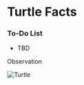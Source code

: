 # Turtle Facts

<div class="aside">
<h3>To-Do List</h3>
<ul>
  <li>TBD</li>
</ul>
</div>

Observation

![Turtle](https://upload.wikimedia.org/wikipedia/commons/3/34/Florida_Box_Turtle_Digon3.jpg)